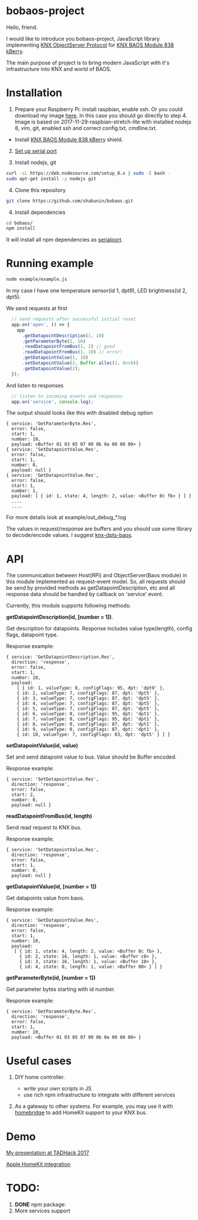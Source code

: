 # bobaos-project

Hello, friend.

I would like to introduce you bobaos-project, JavaScript library implementing [KNX ObjectServer Protocol](https://www.weinzierl.de/images/download/development/830/KnxBAOS_Protocol_v2.pdf) for [KNX BAOS Module 838 kBerry](https://www.weinzierl.de/index.php/en/all-knx/knx-module-en/knx-baos-module-838-en).

The main purpose of project is to bring modern JavaScript with it's infrastructure into KNX and world of BAOS.

# Installation

1. Prepare your Raspberry Pi: install raspbian, enable ssh. Or you could download my image [here](https://drive.google.com/file/d/14nKNbaQfCUN9Mu7cFc5JTicbgbWo06kt/view?usp=sharing). In this case you should go directly to step 4. Image is based on 2017-11-29-raspbian-stretch-lite with installed nodejs 8, vim, git, enabled ssh and correct config.txt, cmdline.txt.
 
  * Install [KNX BAOS Module 838 kBerry](https://www.weinzierl.de/index.php/en/all-knx/knx-module-en/knx-baos-module-838-en) shield.

2. [Set up serial port](https://github.com/weinzierl-engineering/baos/blob/master/docs/Raspbian.adoc#kberry)
  
3. Install nodejs, git
```sh
curl -sL https://deb.nodesource.com/setup_8.x | sudo -E bash -
sudo apt-get install -y nodejs git
```
4. Clone this repository

```sh
git clone https://github.com/shabunin/bobaos.git
```
4. Install dependencies

```sh
cd bobaos/
npm install
```

It will install all npm dependencies as [serialport](https://github.com/node-serialport/node-serialport).

# Running example

```sh
node example/example.js 
```

In my case I have one temperature sensor(id 1, dpt9), LED brightness(id 2, dpt5).

We send requests at first
```js
  // send requests after successful initial reset
  app.on('open', () => {
    app
      .getDatapointDescription(1, 10)
      .getParameterByte(1, 10)
      .readDatapointFromBus(1, 2) // good
      .readDatapointFromBus(1, 10) // error!
      .getDatapointValue(1, 10)
      .setDatapointValue(2, Buffer.alloc(1, 0xc0))
      .getDatapointValue(2);
  });
```

And listen to responses

```js
  // listen to incoming events and responses
  app.on('service', console.log);
``` 

The output should looks like this with disabled debug option
```
{ service: 'GetParameterByte.Res',
  error: false,
  start: 1,
  number: 10,
  payload: <Buffer 01 03 05 07 09 0b 0a 00 00 00> }
{ service: 'SetDatapointValue.Res',
  error: false,
  start: 1,
  number: 0,
  payload: null }
{ service: 'GetDatapointValue.Res',
  error: false,
  start: 1,
  number: 1,
  payload: [ { id: 1, state: 4, length: 2, value: <Buffer 0c fb> } ] }
  ....
  ....
```

For more details look at example/out_debug_*.log

The values in request/response are buffers and you should use some library to decode/encode values. I suggest [knx-dpts-baos](https://github.com/shabunin/knx-dpts-baos).

# API

The communication between Host(RPi) and ObjectServer(Baos module) in this module implemented as request-event model.
So, all requests should be send by provided methods as getDatapointDescription, etc and all response data should be handled by callback on 'service' event.

Currently, this module supports following methods:

**getDatapointDescription(id, [number = 1])**.

Get description for datapoints. Response includes value type(length), config flags, datapoint type.

Response example:
    
```
{ service: 'GetDatapointDescription.Res',
  direction: 'response',
  error: false,
  start: 1,
  number: 10,
  payload: 
    [ { id: 1, valueType: 8, configFlags: 95, dpt: 'dpt9' },
    { id: 2, valueType: 7, configFlags: 87, dpt: 'dpt5' },
    { id: 3, valueType: 7, configFlags: 87, dpt: 'dpt5' },
    { id: 4, valueType: 7, configFlags: 87, dpt: 'dpt5' },
    { id: 5, valueType: 7, configFlags: 87, dpt: 'dpt5' },
    { id: 6, valueType: 0, configFlags: 95, dpt: 'dpt1' },
    { id: 7, valueType: 0, configFlags: 95, dpt: 'dpt1' },
    { id: 8, valueType: 0, configFlags: 87, dpt: 'dpt1' },
    { id: 9, valueType: 0, configFlags: 87, dpt: 'dpt1' },
    { id: 10, valueType: 7, configFlags: 83, dpt: 'dpt5' } ] }
```

**setDatapointValue(id, value)**
  
Set and send datapoint value to bus. Value should be Buffer encoded.
    
Response example:
    
```
{ service: 'SetDatapointValue.Res',
  direction: 'response',
  error: false,
  start: 2,
  number: 0,
  payload: null }
```

**readDatapointFromBus(id, length)**

Send read request to KNX bus. 
    
Response example:

```
{ service: 'SetDatapointValue.Res',
  direction: 'response',
  error: false,
  start: 1,
  number: 0,
  payload: null }
```
    
**getDatapointValue(id, [number = 1])**
    
Get datapoints value from baos.
    
Response example:
    
```
{ service: 'GetDatapointValue.Res',
  direction: 'response',
  error: false,
  start: 1,
  number: 10,
  payload: 
   [ { id: 1, state: 4, length: 2, value: <Buffer 0c fb> },
     { id: 2, state: 16, length: 1, value: <Buffer c0> },
     { id: 3, state: 16, length: 1, value: <Buffer 10> },
     { id: 4, state: 0, length: 1, value: <Buffer 00> } ] }
```

**getParameterByte(id, [number = 1])**

Get parameter bytes starting with id number.
    
Response example:
    
```
{ service: 'GetParameterByte.Res',
  direction: 'response',
  error: false,
  start: 1,
  number: 10,
  payload: <Buffer 01 03 05 07 09 0b 0a 00 00 00> }
```

# Useful cases

1. DIY home controller. 
    * write your own scripts in JS
    * use rich npm infrastructure to integrate with different services
    
2. As a gateway to other systems. For example, you may use it with [homebridge](https://github.com/nfarina/homebridge) to add HomeKit support to your KNX bus.

# Demo
[My presentation at TADHack 2017](https://www.youtube.com/watch?v=vBXVysVJymc)

[Apple HomeKit integration](https://www.youtube.com/watch?v=6K-xG2r9YwI)

# TODO:
1. **DONE** npm package:
2. More services support

